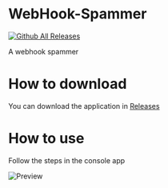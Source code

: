 # WebHook-Spammer

[![Github All Releases](https://img.shields.io/github/downloads/01-Feli/WebHook-Spammer/total?label=Github%20Downloads)]()

A webhook spammer 

# How to download

You can download the application in [Releases](https://github.com/01-Feli/WebHook-Spammer/releases)

# How to use
Follow the steps in the console app

![Preview](https://i.imgur.com/zvwYtEw.png)
